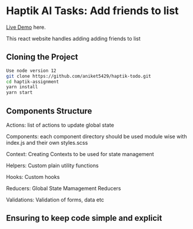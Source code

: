 # Haptik AI Tasks: Add friends to list


[Live Demo](https://haptiktest.netlify.app/) here.

This react website handles adding adding friends to list


## Cloning the Project


```bash
Use node version 12
git clone https://github.com/aniket5429/haptik-todo.git
cd haptik-assignment
yarn install
yarn start
```




## Components Structure

Actions: list of actions to update global state

Components: each component directory should be used module wise with index.js and their own styles.scss

Context: Creating Contexts to be used for state management

Helpers: Custom plain utility functions

Hooks: Custom hooks 

Reducers: Global State Mamagement Reducers

Validations: Validation of forms, data etc



## Ensuring to keep code simple and explicit